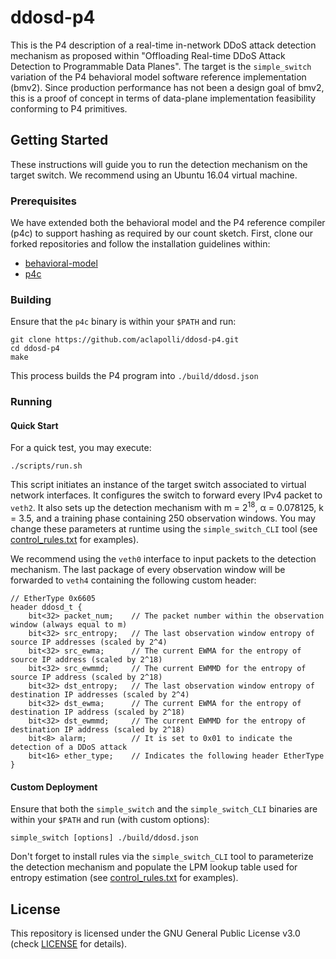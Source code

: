 # ddosd-p4
This is the P4 description of a real-time in-network DDoS attack detection mechanism as proposed within "Offloading Real-time DDoS Attack Detection to Programmable Data Planes".
The target is the `simple_switch` variation of the P4 behavioral model software reference implementation (bmv2).
Since production performance has not been a design goal of bmv2, this is a proof of concept in terms of data-plane implementation feasibility conforming to P4 primitives.

## Getting Started

These instructions will guide you to run the detection mechanism on the target switch.
We recommend using an Ubuntu 16.04 virtual machine.

### Prerequisites
We have extended both the behavioral model and the P4 reference compiler (p4c) to support hashing as required by our count sketch.
First, clone our forked repositories and follow the installation guidelines within:

- [behavioral-model](https://github.com/aclapolli/behavioral-model)
- [p4c](https://github.com/aclapolli/p4c)

### Building
Ensure that the `p4c` binary is within your `$PATH` and run:
```
git clone https://github.com/aclapolli/ddosd-p4.git
cd ddosd-p4
make
```

This process builds the P4 program into `./build/ddosd.json`

### Running

#### Quick Start
For a quick test, you may execute:
```
./scripts/run.sh
```
This script initiates an instance of the target switch associated to virtual network interfaces.
It configures the switch to forward every IPv4 packet to `veth2`.
It also sets up the detection mechanism with m = 2<sup>18</sup>, &#945; = 0.078125, k = 3.5, and a training phase containing 250 observation windows.
You may change these parameters at runtime using the `simple_switch_CLI` tool (see [control_rules.txt](scripts/control_rules.txt) for examples).

We recommend using the `veth0` interface to input packets to the detection mechanism.
The last package of every observation window will be forwarded to `veth4` containing the following custom header:
```
// EtherType 0x6605
header ddosd_t {
    bit<32> packet_num;    // The packet number within the observation window (always equal to m)
    bit<32> src_entropy;   // The last observation window entropy of source IP addresses (scaled by 2^4)
    bit<32> src_ewma;      // The current EWMA for the entropy of source IP address (scaled by 2^18)
    bit<32> src_ewmmd;     // The current EWMMD for the entropy of source IP address (scaled by 2^18)
    bit<32> dst_entropy;   // The last observation window entropy of destination IP addresses (scaled by 2^4)
    bit<32> dst_ewma;      // The current EWMA for the entropy of destination IP address (scaled by 2^18)
    bit<32> dst_ewmmd;     // The current EWMMD for the entropy of destination IP address (scaled by 2^18)
    bit<8> alarm;          // It is set to 0x01 to indicate the detection of a DDoS attack
    bit<16> ether_type;    // Indicates the following header EtherType
}
```

#### Custom Deployment
Ensure that both the `simple_switch` and the `simple_switch_CLI` binaries are within your `$PATH` and run (with custom options):
```
simple_switch [options] ./build/ddosd.json
```
Don't forget to install rules via the `simple_switch_CLI` tool to parameterize the detection mechanism and populate the LPM lookup table used for entropy estimation (see [control_rules.txt](scripts/control_rules.txt) for examples).

## License
This repository is licensed under the GNU General Public License v3.0 (check [LICENSE](LICENSE) for details).
